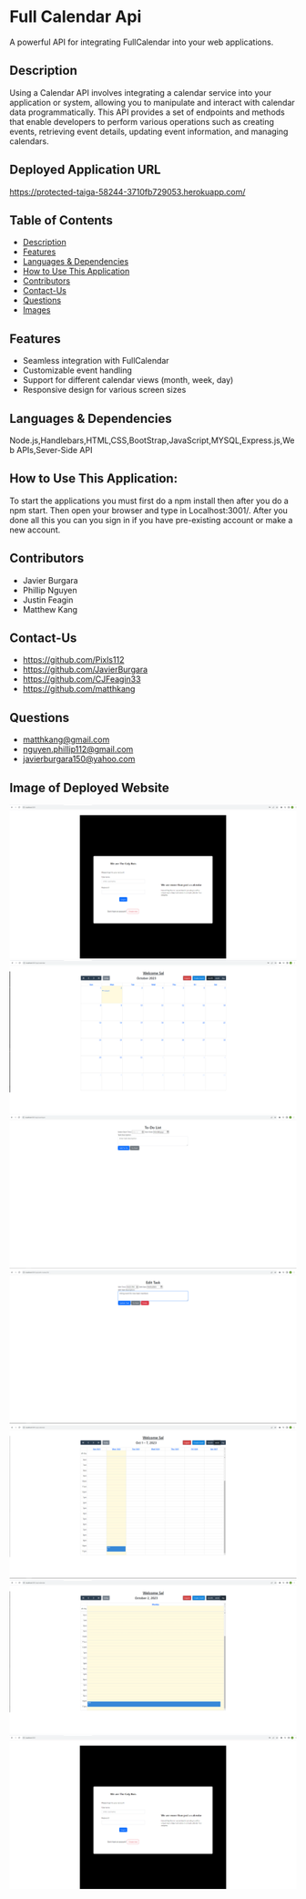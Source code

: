 # Full Calendar Api
A powerful API for integrating FullCalendar into your web applications.
## Description
Using a Calendar API involves integrating a calendar service into your application or system, allowing you to manipulate and interact with calendar data programmatically. This API provides a set of endpoints and methods that enable developers to perform various operations such as creating events, retrieving event details, updating event information, and managing calendars.
## Deployed Application URL 
https://protected-taiga-58244-3710fb729053.herokuapp.com/
## Table of Contents
* [Description](#description)
* [Features](#features)
* [Languages & Dependencies](#languagesanddependencies)
* [How to Use This Application](#HowtoUseThisApplication)
* [Contributors](#contributors)
* [Contact-Us](#contact-us)
* [Questions](#questions)
* [Images](#images)
## Features
- Seamless integration with FullCalendar
- Customizable event handling
- Support for different calendar views (month, week, day)
- Responsive design for various screen sizes
## Languages & Dependencies
Node.js,Handlebars,HTML,CSS,BootStrap,JavaScript,MYSQL,Express.js,Web APIs,Sever-Side API
## How to Use This Application:
To start the applications you must first do a npm install then after you do a npm start. Then open your browser and type in Localhost:3001/.
After you done all this you can you sign in if you have pre-existing account or make a new account.
## Contributors
- Javier Burgara
- Phillip Nguyen
- Justin Feagin
- Matthew Kang
## Contact-Us
- https://github.com/Pixls112
- https://github.com/JavierBurgara
- https://github.com/CJFeagin33
- https://github.com/matthkang
## Questions
- matthkang@gmail.com 
- nguyen.phillip112@gmail.com
- javierburgara150@yahoo.com
## Image of Deployed Website
![Alt text](image.png) ![Alt text](image-1.png) ![Alt text](image-2.png)![Alt text](image-3.png)![Alt text](image-4.png)![Alt text](image-5.png)![Alt text](image.png)
